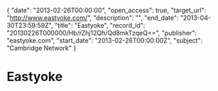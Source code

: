{
  "date": "2013-02-26T00:00:00", 
  "open_access": true, 
  "target_url": "http://www.eastyoke.com/", 
  "description": "", 
  "end_date": "2013-04-30T23:59:59Z", 
  "title": "Eastyoke", 
  "record_id": "20130226T000000/Hb/rZhj12Qh/Qd8mkTzqeQ==", 
  "publisher": "eastyoke.com", 
  "start_date": "2013-02-26T00:00:00Z", 
  "subject": "Cambridge Network"
}

# Eastyoke

